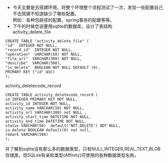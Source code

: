 + 今天主要是去搭建环境，将整个环境整个流程测试了一次，发现一些配置自己不去搭建不知道缺少了哪些配置。  
例如：各种包路径的配置，spring事务的配置等等。  
+ 下午的时候您说要用sqlite的数据库，设计了表结构  
activity_delete_file  
```
CREATE TABLE "activity_delete_file" (
"id"  INTEGER NOT NULL, 
"record_id"  INTEGER NOT NULL,
"operation"  VARCHAR(50) NOT NULL,
"file_url"  VARCHAR(300) NOT NULL,
"describe"  VARCHAR(500),
"is_delete"  BOOLEAN NOT NULL DEFAULT (0),
PRIMARY KEY ("id" ASC)
);
```  
activity_deletecode_record
```
CREATE TABLE activity_deletecode_record (
id INTEGER PRIMARY KEY NOT NULL,
activity_id INTEGER NOT NULL,
activity_name VARCHAR(50) NOT NULL,
activity_url VARCHAR(300) not NULL ,
activity_start_time DATETIME NOT NULL,
activity_end_time DATETIME NOT NULL,
status VARCHAR(50)  default('NOT_DELETE') NOT NULL,
is_delete BOOLEAN default(0) not null,
remark VARCHAR(500)
);
```  
并了解到sqlite没有那么多的数据类型，只有NULL,INTEGER,REAL,TEXT,BLOB存储类，但SQLite有亲和类型(Affinity)可使用的各种数据类型名称。
